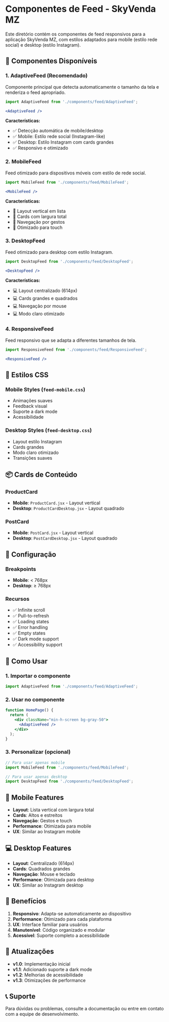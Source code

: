 # Componentes de Feed - SkyVenda MZ

Este diretório contém os componentes de feed responsivos para a aplicação SkyVenda MZ, com estilos adaptados para mobile (estilo rede social) e desktop (estilo Instagram).

## 📱 Componentes Disponíveis

### 1. **AdaptiveFeed** (Recomendado)
Componente principal que detecta automaticamente o tamanho da tela e renderiza o feed apropriado.

```jsx
import AdaptiveFeed from './components/feed/AdaptiveFeed';

<AdaptiveFeed />
```

**Características:**
- ✅ Detecção automática de mobile/desktop
- ✅ Mobile: Estilo rede social (Instagram-like)
- ✅ Desktop: Estilo Instagram com cards grandes
- ✅ Responsivo e otimizado

### 2. **MobileFeed**
Feed otimizado para dispositivos móveis com estilo de rede social.

```jsx
import MobileFeed from './components/feed/MobileFeed';

<MobileFeed />
```

**Características:**
- 📱 Layout vertical em lista
- 📱 Cards com largura total
- 📱 Navegação por gestos
- 📱 Otimizado para touch

### 3. **DesktopFeed**
Feed otimizado para desktop com estilo Instagram.

```jsx
import DesktopFeed from './components/feed/DesktopFeed';

<DesktopFeed />
```

**Características:**
- 💻 Layout centralizado (614px)
- 💻 Cards grandes e quadrados
- 💻 Navegação por mouse
- 💻 Modo claro otimizado

### 4. **ResponsiveFeed**
Feed responsivo que se adapta a diferentes tamanhos de tela.

```jsx
import ResponsiveFeed from './components/feed/ResponsiveFeed';

<ResponsiveFeed />
```

## 🎨 Estilos CSS

### Mobile Styles (`feed-mobile.css`)
- Animações suaves
- Feedback visual
- Suporte a dark mode
- Acessibilidade

### Desktop Styles (`feed-desktop.css`)
- Layout estilo Instagram
- Cards grandes
- Modo claro otimizado
- Transições suaves

## 📦 Cards de Conteúdo

### ProductCard
- **Mobile**: `ProductCard.jsx` - Layout vertical
- **Desktop**: `ProductCardDesktop.jsx` - Layout quadrado

### PostCard
- **Mobile**: `PostCard.jsx` - Layout vertical
- **Desktop**: `PostCardDesktop.jsx` - Layout quadrado

## 🔧 Configuração

### Breakpoints
- **Mobile**: < 768px
- **Desktop**: ≥ 768px

### Recursos
- ✅ Infinite scroll
- ✅ Pull-to-refresh
- ✅ Loading states
- ✅ Error handling
- ✅ Empty states
- ✅ Dark mode support
- ✅ Accessibility support

## 🚀 Como Usar

### 1. Importar o componente
```jsx
import AdaptiveFeed from './components/feed/AdaptiveFeed';
```

### 2. Usar no componente
```jsx
function HomePage() {
  return (
    <div className="min-h-screen bg-gray-50">
      <AdaptiveFeed />
    </div>
  );
}
```

### 3. Personalizar (opcional)
```jsx
// Para usar apenas mobile
import MobileFeed from './components/feed/MobileFeed';

// Para usar apenas desktop
import DesktopFeed from './components/feed/DesktopFeed';
```

## 📱 Mobile Features

- **Layout**: Lista vertical com largura total
- **Cards**: Altos e estreitos
- **Navegação**: Gestos e touch
- **Performance**: Otimizada para mobile
- **UX**: Similar ao Instagram mobile

## 💻 Desktop Features

- **Layout**: Centralizado (614px)
- **Cards**: Quadrados grandes
- **Navegação**: Mouse e teclado
- **Performance**: Otimizada para desktop
- **UX**: Similar ao Instagram desktop

## 🎯 Benefícios

1. **Responsivo**: Adapta-se automaticamente ao dispositivo
2. **Performance**: Otimizado para cada plataforma
3. **UX**: Interface familiar para usuários
4. **Manutenível**: Código organizado e modular
5. **Acessível**: Suporte completo a acessibilidade

## 🔄 Atualizações

- **v1.0**: Implementação inicial
- **v1.1**: Adicionado suporte a dark mode
- **v1.2**: Melhorias de acessibilidade
- **v1.3**: Otimizações de performance

## 📞 Suporte

Para dúvidas ou problemas, consulte a documentação ou entre em contato com a equipe de desenvolvimento.